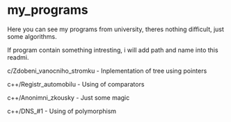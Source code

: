 # my_programs
Here you can see my programs from university, theres nothing difficult, just some algorithms. 

If program contain something intresting, i will add path and name into this readmi.

  c/Zdobeni_vanocniho_stromku - 
      Inplementation of tree using pointers
  
  c++/Registr_automobilu  - 
      Using of comparators
      
  c++/Anonimni_zkousky  - 
      Just some magic
      
  c++/DNS_#1  - 
      Using of polymorphism
      
